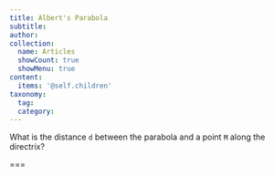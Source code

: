 ```yaml
---
title: Albert's Parabola
subtitle:
author:
collection:
  name: Articles
  showCount: true
  showMenu: true
content:
  items: '@self.children'
taxonomy:
  tag:
  category:
---
```


What is the distance `d` between the parabola and a point `M` along the directrix?

===
